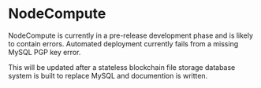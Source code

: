 # NodeCompute

NodeCompute is currently in a pre-release development phase and is likely to contain errors. Automated deployment currently fails from a missing MySQL PGP key error.

This will be updated after a stateless blockchain file storage database system is built to replace MySQL and documention is written.
